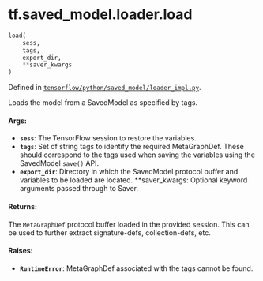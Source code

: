 <div itemscope itemtype="http://developers.google.com/ReferenceObject">
<meta itemprop="name" content="tf.saved_model.loader.load" />
</div>

# tf.saved_model.loader.load

``` python
load(
    sess,
    tags,
    export_dir,
    **saver_kwargs
)
```



Defined in [`tensorflow/python/saved_model/loader_impl.py`](https://www.tensorflow.org/code/tensorflow/python/saved_model/loader_impl.py).

Loads the model from a SavedModel as specified by tags.

#### Args:

* <b>`sess`</b>: The TensorFlow session to restore the variables.
* <b>`tags`</b>: Set of string tags to identify the required MetaGraphDef. These should
      correspond to the tags used when saving the variables using the
      SavedModel `save()` API.
* <b>`export_dir`</b>: Directory in which the SavedModel protocol buffer and variables
      to be loaded are located.
  **saver_kwargs: Optional keyword arguments passed through to Saver.


#### Returns:

  The `MetaGraphDef` protocol buffer loaded in the provided session. This
  can be used to further extract signature-defs, collection-defs, etc.


#### Raises:

* <b>`RuntimeError`</b>: MetaGraphDef associated with the tags cannot be found.